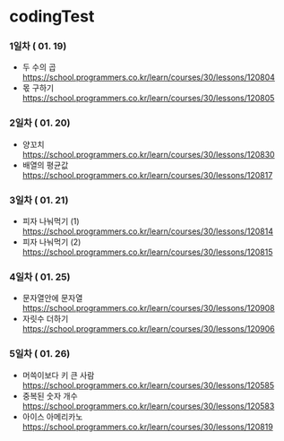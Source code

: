 # codingTest

### 1일차 ( 01. 19)
  - 두 수의 곱    https://school.programmers.co.kr/learn/courses/30/lessons/120804
  - 몫 구하기   https://school.programmers.co.kr/learn/courses/30/lessons/120805
  
### 2일차 ( 01. 20)
  - 양꼬치   https://school.programmers.co.kr/learn/courses/30/lessons/120830
  - 배열의 평균값   https://school.programmers.co.kr/learn/courses/30/lessons/120817

### 3일차 ( 01. 21)
   - 피자 나눠먹기 (1)  https://school.programmers.co.kr/learn/courses/30/lessons/120814
   - 피자 나눠먹기 (2)  https://school.programmers.co.kr/learn/courses/30/lessons/120815

### 4일차 ( 01. 25)
   - 문자열안에 문자열  https://school.programmers.co.kr/learn/courses/30/lessons/120908
   - 자릿수 더하기  https://school.programmers.co.kr/learn/courses/30/lessons/120906
   
### 5일차 ( 01. 26)
   - 머쓱이보다 키 큰 사람  https://school.programmers.co.kr/learn/courses/30/lessons/120585
   - 중복된 숫자 개수  https://school.programmers.co.kr/learn/courses/30/lessons/120583
   - 아이스 아메리카노  https://school.programmers.co.kr/learn/courses/30/lessons/120819
   
